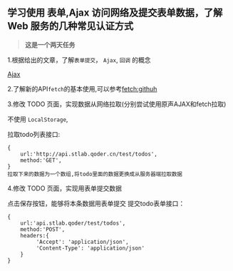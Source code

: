 ## 学习使用 表单,Ajax 访问网络及提交表单数据，了解 Web 服务的几种常见认证方式

>**这是一个两天任务**

1.根据给出的文章，了解`表单提交`， `Ajax`, `回调` 的概念

[Ajax](http://www.liaoxuefeng.com/wiki/001434446689867b27157e896e74d51a89c25cc8b43bdb3000/001434499861493e7c35be5e0864769a2c06afb4754acc6000)

2.了解新的API`fetch`的基本使用,可以参考[fetch:githuh](https://github.com/github/fetch)

3.修改 TODO 页面，实现数据从网络拉取(分别尝试使用原声AJAX和fetch拉取)

不使用 `LocalStorage`,

拉取todo列表接口:
```
{
    url:'http://api.stlab.qoder.cn/test/todos',
    method:'GET',
}
拉取下来的数据为一个数组,将todo里面的数据更换成从服务器端拉取数据
```
4.修改 TODO 页面，实现用表单提交数据

点击保存按钮，能够将本条数据用表单提交
提交todo表单接口：
```
{
    url:'api.stlab.qoder/test/todos',
    method:'POST',
    headers:{
         'Accept': 'application/json',
         'Content-Type': 'application/json'
    }
}

```
